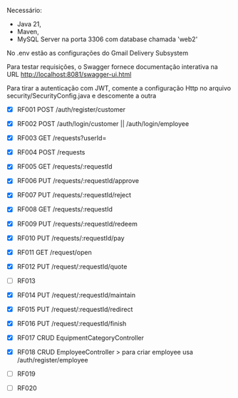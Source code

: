 Necessário: 
- Java 21,
- Maven,
- MySQL Server na porta 3306 com database chamada 'web2'

No .env estão as configurações do Gmail Delivery Subsystem

Para testar requisições, o Swagger fornece documentação interativa na URL [http://localhost:8081/swagger-ui.html](http://localhost:8081/swagger-ui/index.html#/)

Para tirar a autenticação com JWT, comente a configuração Http no arquivo security/SecurityConfig.java e descomente a outra

- [x] RF001 POST /auth/register/customer
- [x] RF002 POST /auth/login/customer || /auth/login/employee
- [x] RF003 GET  /requests?userId=
- [x] RF004 POST /requests
- [x] RF005 GET  /requests/:requestId
- [x] RF006 PUT  /requests/:requestId/approve
- [x] RF007 PUT  /requests/:requestId/reject
- [x] RF008 GET  /requests/:requestId
- [x] RF009 PUT  /requests/:requestId/redeem
- [x] RF010 PUT  /requests/:requestId/pay
- [x] RF011 GET  /request/open
- [x] RF012 PUT  /request/:requestId/quote
- [ ] RF013
- [x] RF014 PUT  /request/:requestId/maintain
- [x] RF015 PUT  /request/:requestId/redirect
- [x] RF016 PUT  /request/:requestId/finish
- [x] RF017 CRUD  EquipmentCategoryController
- [x] RF018 CRUD  EmployeeController > para criar employee usa /auth/register/employee
- [ ] RF019
- [ ] RF020

